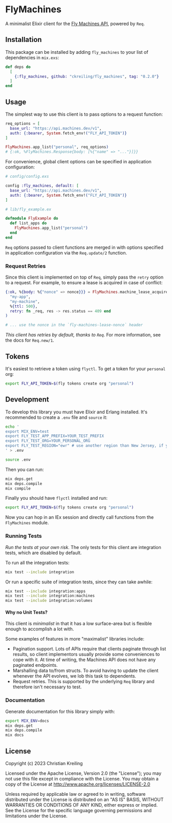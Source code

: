 # FlyMachines

A minimalist Elixir client for the
[Fly Machines API](https://docs.machines.dev/swagger/index.html), powered by
`Req`.

## Installation

This package can be installed by adding `fly_machines` to your list of
dependencies in `mix.exs`:

```elixir
def deps do
  [
    {:fly_machines, github: "ckreiling/fly_machines", tag: "0.2.0"}
  ]
end
```

## Usage

The simplest way to use this client is to pass options to a request function:

```elixir
req_options = [
  base_url: "https://api.machines.dev/v1",
  auth: {:bearer, System.fetch_env!("FLY_API_TOKEN")}
]

FlyMachines.app_list("personal", req_options)
# {:ok, %FlyMachines.Response{body: [%{"name" => "..."}]}}
```

For convenience, global client options can be specified in application
configuration:

```elixir
# config/config.exs

config :fly_machines, default: [
  base_url: "https://api.machines.dev/v1",
  auth: {:bearer, System.fetch_env!("FLY_API_TOKEN")}
]

# lib/fly_example.ex

defmodule FlyExample do
  def list_apps do
    FlyMachines.app_list("personal")
  end
end
```

`Req` options passed to client functions are merged in with options specified in
application configuration via the `Req.update/2` function.

### Request Retries

Since this client is implemented on top of `Req`, simply pass the `retry` option
to a request. For example, to ensure a lease is acquired in case of conflict:

```elixir
{:ok, %{body: %{"nonce" => nonce}}} = FlyMachines.machine_lease_acquire(
  "my-app",
  "my-machine",
  %{ttl: 500},
  retry: fn _req, res -> res.status == 409 end
)

# ... use the nonce in the `fly-machines-lease-nonce` header
```

_This client has retries by default, thanks to `Req`._ For more information, see
the docs for `Req.new/1`.

## Tokens

It's easiest to retrieve a token using `flyctl`. To get a token for your
`personal` org:

```bash
export FLY_API_TOKEN=$(fly tokens create org "personal")
```

## Development

To develop this library you must have Elixir and Erlang installed. It's
recommended to create a `.env` file and `source` it:

```bash
echo '
export MIX_ENV=test
export FLY_TEST_APP_PREFIX=YOUR_TEST_PREFIX
export FLY_TEST_ORG=YOUR_PERSONAL_ORG
export FLY_TEST_REGION="ewr" # use another region than New Jersey, if you want
' > .env

source .env
```

Then you can run:

```bash
mix deps.get
mix deps.compile
mix compile
```

Finally you should have `flyctl` installed and run:

```bash
export FLY_API_TOKEN=$(fly tokens create org "personal")
```

Now you can hop in an IEx session and directly call functions from the
`FlyMachines` module.

### Running Tests

_Run the tests at your own risk._ The only tests for this client are integration
tests, which are disabled by default.

To run all the integration tests:

```bash
mix test --include integration
```

Or run a specific suite of integration tests, since they can take awhile:

```bash
mix test --include integration:apps
mix test --include integration:machines
mix test --include integration:volumes
```

#### Why no Unit Tests?

This client is _minimalist_ in that it has a low surface-area but is flexible
enough to accomplish a lot with.

Some examples of features in more "maximalist" libraries include:

- Pagination support. Lots of APIs require that clients paginate through list
  results, so client implementors usually provide some conveniences to cope with
  it. At time of writing, the Machines API does not have any paginated
  endpoints.
- Marshalling data to/from structs. To avoid having to update the client
  whenever the API evolves, we lob this task to dependents.
- Request retries. This is supported by the underlying `Req` library and
  therefore isn't necessary to test.

### Documentation

Generate documentation for this library simply with:

```bash
export MIX_ENV=docs
mix deps.get
mix deps.compile
mix docs
```

## License

Copyright (c) 2023 Christian Kreiling

Licensed under the Apache License, Version 2.0 (the "License"); you may not use
this file except in compliance with the License. You may obtain a copy of the
License at http://www.apache.org/licenses/LICENSE-2.0

Unless required by applicable law or agreed to in writing, software distributed
under the License is distributed on an "AS IS" BASIS, WITHOUT WARRANTIES OR
CONDITIONS OF ANY KIND, either express or implied. See the License for the
specific language governing permissions and limitations under the License.
